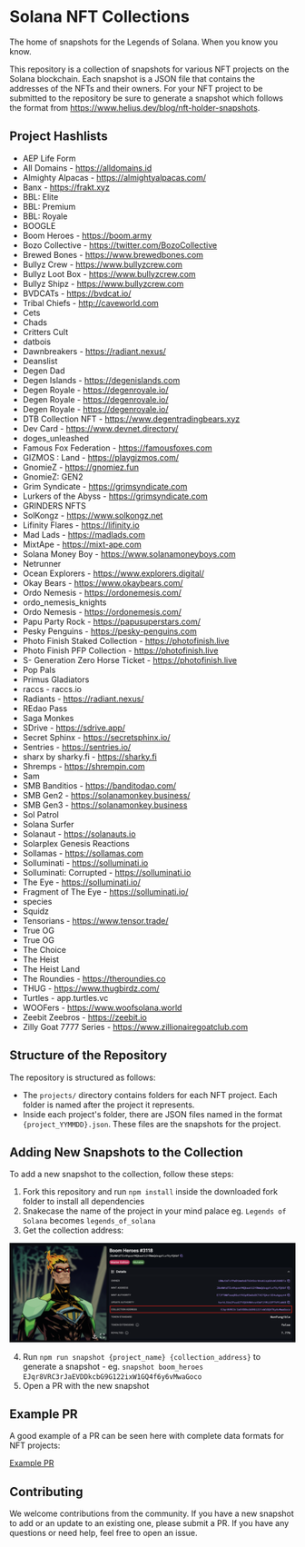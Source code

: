 # Solana NFT Collections

The home of snapshots for the Legends of Solana. When you know you know.

This repository is a collection of snapshots for various NFT projects on the Solana blockchain. Each snapshot is a JSON file that contains the addresses of the NFTs and their owners. For your NFT project to be submitted to the repository be sure to generate a snapshot which follows the format from https://www.helius.dev/blog/nft-holder-snapshots.

## Project Hashlists

- AEP Life Form
- All Domains - https://alldomains.id
- Almighty Alpacas - https://almightyalpacas.com/
- Banx - https://frakt.xyz
- BBL: Elite
- BBL: Premium
- BBL: Royale
- BOOGLE
- Boom Heroes - https://boom.army
- Bozo Collective - https://twitter.com/BozoCollective
- Brewed Bones - https://www.brewedbones.com
- Bullyz Crew - https://www.bullyzcrew.com
- Bullyz Loot Box - https://www.bullyzcrew.com
- Bullyz Shipz - https://www.bullyzcrew.com
- BVDCATs - https://bvdcat.io/
- Tribal Chiefs - http://caveworld.com
- Cets
- Chads
- Critters Cult
- datbois
- Dawnbreakers - https://radiant.nexus/
- Deanslist
- Degen Dad
- Degen Islands - https://degenislands.com
- Degen Royale - https://degenroyale.io/
- Degen Royale - https://degenroyale.io/
- Degen Royale - https://degenroyale.io/
- DTB Collection NFT - https://www.degentradingbears.xyz
- Dev Card - https://www.devnet.directory/
- doges_unleashed
- Famous Fox Federation - https://famousfoxes.com
- GIZMOS : Land - https://playgizmos.com/
- GnomieZ - https://gnomiez.fun
- GnomieZ: GEN2
- Grim Syndicate - https://grimsyndicate.com
- Lurkers of the Abyss - https://grimsyndicate.com
- GRINDERS NFTS
- SolKongz - https://www.solkongz.net
- Lifinity Flares - https://lifinity.io
- Mad Lads - https://madlads.com
- MixtApe - https://mixt-ape.com
- Solana Money Boy - https://www.solanamoneyboys.com
- Netrunner
- Ocean Explorers - https://www.explorers.digital/
- Okay Bears - https://www.okaybears.com/
- Ordo Nemesis - https://ordonemesis.com/
- ordo_nemesis_knights
- Ordo Nemesis - https://ordonemesis.com/
- Papu Party Rock - https://papusuperstars.com/
- Pesky Penguins - https://pesky-penguins.com
- Photo Finish Staked Collection - https://photofinish.live
- Photo Finish PFP Collection - https://photofinish.live
- S- Generation Zero Horse Ticket - https://photofinish.live
- Pop Pals
- Primus Gladiators
- raccs - raccs.io
- Radiants - https://radiant.nexus/
- REdao Pass
- Saga Monkes
- SDrive - https://sdrive.app/
- Secret Sphinx - https://secretsphinx.io/
- Sentries - https://sentries.io/
- sharx by sharky.fi - https://sharky.fi
- Shremps - https://shrempin.com
- Sam
- SMB Banditios - https://banditodao.com/
- SMB Gen2 - https://solanamonkey.business/
- SMB Gen3 - https://solanamonkey.business
- Sol Patrol
- Solana Surfer
- Solanaut - https://solanauts.io
- Solarplex Genesis Reactions
- Sollamas - https://sollamas.com
- Solluminati - https://solluminati.io
- Solluminati: Corrupted - https://solluminati.io
- The Eye - https://solluminati.io/
- Fragment of The Eye - https://solluminati.io/
- species
- Squidz
- Tensorians - https://www.tensor.trade/
- True OG
- True OG
- The Choice
- The Heist
- The Heist Land
- The Roundies - https://theroundies.co
- THUG - https://www.thugbirdz.com/
- Turtles - app.turtles.vc
- WOOFers - https://www.woofsolana.world
- Zeebit Zeebros - https://zeebit.io
- Zilly Goat 7777 Series - https://www.zillionairegoatclub.com

## Structure of the Repository

The repository is structured as follows:

- The `projects/` directory contains folders for each NFT project. Each folder is named after the project it represents.
- Inside each project's folder, there are JSON files named in the format `{project_YYMMDD}.json`. These files are the snapshots for the project.

## Adding New Snapshots to the Collection

To add a new snapshot to the collection, follow these steps:

1. Fork this repository and run `npm install` inside the downloaded fork folder to install all dependencies
2. Snakecase the name of the project in your mind palace eg. `Legends of Solana` becomes `legends_of_solana`
3. Get the collection address:

![Collection Address](./assets/collection-address.png)

4. Run `npm run snapshot {project_name} {collection_address}` to generate a snapshot - eg. `snapshot boom_heroes EJqr8VRC3rJaEVDDkcbG9G122ixW1GQ4f6y6vMwaGoco`
5. Open a PR with the new snapshot

## Example PR

A good example of a PR can be seen here with complete data formats for NFT projects:

[Example PR](https://github.com/Legends-of-Sol/Solana-NFT-collections/pull/3)

## Contributing

We welcome contributions from the community. If you have a new snapshot to add or an update to an existing one, please submit a PR. If you have any questions or need help, feel free to open an issue.
